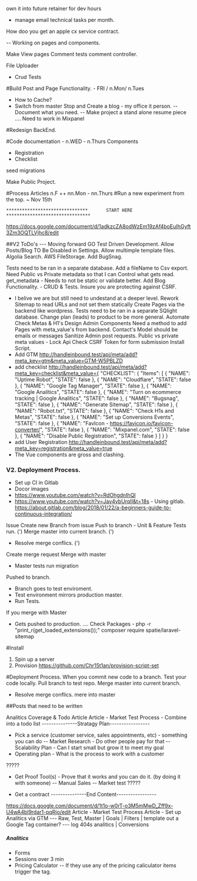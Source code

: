
own it into future
retainer for dev hours
- manage email
technical tasks
per month.


How doo you get an apple cx service contract.

--
Working on pages and components.

Make View pages
Comment tests
comment controller.

File Uploader
- Crud Tests

#Build Post and Page Functionality. - FRI / n.Mon/ n.Tues
- How to Cache?
- Switch from master
Stop and Create a blog - my office it person.
-- Document what you need.
-- Make project a stand alone resume piece
....
Need to work in Mixpanel


#Redesign BackEnd.


#Code documentation - n.WED - n.Thurs
Components
- Registration
- Checklist

seed
migrations


Make Public Project.




#Process Articles n.F ++ nn.Mon - nn.Thurs
#Run a new experiment from the top. ~ Nov 15th

~~~~~~~~~~~~~~~~~~~~~~~~~~~~~~~~~~~~~~~~~~~~~~~~~~~~~~~~~~~~~~~~~~~~~~~~~~~~~~~~~~~~~~~~
*******************************       START HERE        ********************************
~~~~~~~~~~~~~~~~~~~~~~~~~~~~~~~~~~~~~~~~~~~~~~~~~~~~~~~~~~~~~~~~~~~~~~~~~~~~~~~~~~~~~~~~
https://docs.google.com/document/d/1adkzcZA8odWzEm19zAf4boEuIhGyft3Zm3OQTLVjhc8/edit



##V2 ToDo's --- Moving forward GO Test Driven Development.
Allow Posts/Blog TO Be Disabled in Settings.
Allow multimple template files.
Algolia Search.
AWS FileStorage.
Add BugSnag. 

Tests need to be ran in a separate database.
Add a fileName to Csv export.
Need Public vs Private metadata so that I can Control what gets read.
get_metadata - Needs to not be static or validate better.
Add Blog Functionality. - CRUD & Tests.
Insure you are protecting against CSRF.
- I belive we are but still need to undestand at a deeper level.
Rework Sitemap to read URLs and not set them statically
Create Pages via the backend like wordpress.
Tests need to be ran in a separate SQlight database.
Change plan (leads) to product to be more general.
Automate Check Metas & H1's
Design Admin Components
Need a method to add Pages with meta_value's from backend.
Contact's Model should be emails or messages
Sanitize Admin post requests.
Public vs private meta values - Lock Api
Check CSRF Token for form submission
Install Script.
- Add GTM
http://handleinbound.test/api/meta/add?meta_key=gtm&meta_value=GTM-W5PBLZD
- add checklist
http://handleinbound.test/api/meta/add?meta_key=checklist&meta_value={ "CHECKLIST": { "Items": [ { "NAME": "Uptime Robot", "STATE": false }, { "NAME": "Cloudflare", "STATE": false }, { "NAME": "Google Tag Manager", "STATE": false }, { "NAME": "Google Analitics", "STATE": false }, { "NAME": "Turn on ecommerce tracking | Google Analitics", "STATE": false }, { "NAME": "Bugsnag", "STATE": false }, { "NAME": "Generate Sitemap", "STATE": false }, { "NAME": "Robot.txt", "STATE": false }, { "NAME": "Check H1s and Metas", "STATE": false }, { "NAME": "Set up Conversions Events", "STATE": false }, { "NAME": "FavIcon - https://favicon.io/favicon-converter/", "STATE": false }, { "NAME": "Mixpanel.com", "STATE": false }, { "NAME": "Disable Public Registration", "STATE": false } ] } }
- add User Registration
http://handleinbound.test/api/meta/add?meta_key=registration&meta_value=true
- The Vue components are gross and clashing.

### V2. Deployment Process.

- Set up CI in Gitlab
- Docor images
- https://www.youtube.com/watch?v=RdOhgdnIhQI
- https://www.youtube.com/watch?v=Jav4vbUrqII&t=18s - Using gitlab.
https://about.gitlab.com/blog/2018/01/22/a-beginners-guide-to-continuous-integration/

Issue
Create new Branch from issue
Push to branch - Unit & Feature Tests run. (')
Merge master into current branch. (')
- Resolve merge conflics. (')

Create merge request
Merge with master
- Master tests run migration

Pushed to branch.
- Branch goes to test enviroment.
- Test environment mirrors production master.
- Run Tests.

If you merge with Master
- Gets pushed to production.
....
Check Packages - php -r "print_r(get_loaded_extensions());"
composer require spatie/laravel-sitemap

#Install
1. Spin up a server
2. Provision https://github.com/Chr15t1an/provision-script-set  

#Deployment Process.
When you commit new code to a branch.
Test your code locally.
Pull branch to test repo.
Merge master into current branch.
- Resolve merge conflics.
mere into master


##Posts that need to be written

Analitics Coverage & Todo Article
Article - Market Test Process - Combine into a todo list
---------------Stratagy Plan-----------------
- Pick a service (customer service, sales appointments, etc) - something you can do
-- Market Research - Do other people pay for that
-- Scalability Plan - Can I start small but grow it to meet my goal
- Operating plan  - What is the process to work with a customer


?????
- Get Proof Tool(s) - Prove that it works and you can do it. (by doing it with someone)
-- Manual Sales
-- Market test
?????


- Get a contract
---------------End Content-----------------

https://docs.google.com/document/d/1t1o-w0rT-o3M5mMwD_Zff9x-U4wA4bl9rdar1-pqRjo/edit
Article - Market Test Process
Article - Set up Analitics via GTM
--- Raw, Test, Master | Goals | Filters | template out a Google Tag container?
--- log 404s analitics | Conversions
##### Analitics
- Forms
- Sessions over 3 min
- Pricing Calculator
-- If they use any of the pricing caliculator items trigger the tag.
